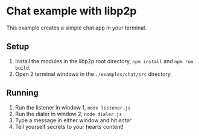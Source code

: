 # Chat example with libp2p

This example creates a simple chat app in your terminal.

## Setup
1. Install the modules in the libp2p root directory, `npm install` and `npm run build`.
2. Open 2 terminal windows in the `./examples/chat/src` directory.

## Running
1. Run the listener in window 1, `node listener.js`
2. Run the dialer in window 2, `node dialer.js`
3. Type a message in either window and hit _enter_
4. Tell yourself secrets to your hearts content!
